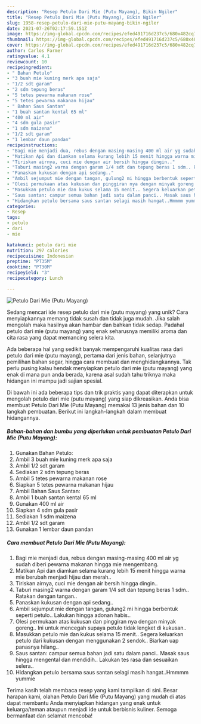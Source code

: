 ```yaml
---
description: "Resep Petulo Dari Mie (Putu Mayang), Bikin Ngiler"
title: "Resep Petulo Dari Mie (Putu Mayang), Bikin Ngiler"
slug: 1958-resep-petulo-dari-mie-putu-mayang-bikin-ngiler
date: 2021-07-26T02:17:59.151Z
image: https://img-global.cpcdn.com/recipes/efed491716d237c5/680x482cq70/petulo-dari-mie-putu-mayang-foto-resep-utama.jpg
thumbnail: https://img-global.cpcdn.com/recipes/efed491716d237c5/680x482cq70/petulo-dari-mie-putu-mayang-foto-resep-utama.jpg
cover: https://img-global.cpcdn.com/recipes/efed491716d237c5/680x482cq70/petulo-dari-mie-putu-mayang-foto-resep-utama.jpg
author: Carlos Farmer
ratingvalue: 4.1
reviewcount: 10
recipeingredient:
- " Bahan Petulo"
- "3 buah mie kuning merk apa saja"
- "1/2 sdt garam"
- "2 sdm tepung beras"
- "5 tetes pewarna makanan rose"
- "5 tetes pewarna makanan hijau"
- " Bahan Saus Santan"
- "1 buah santan kental 65 ml"
- "400 ml air"
- "4 sdm gula pasir"
- "1 sdm maizena"
- "1/2 sdt garam"
- "1 lembar daun pandan"
recipeinstructions:
- "Bagi mie menjadi dua, rebus dengan masing-masing 400 ml air yg sudah diberi pewarna makanan hingga mie mengembang."
- "Matikan Api dan diamkan selama kurang lebih 15 menit hingga warna mie berubah menjadi hijau dan merah.."
- "Tiriskan airnya, cuci mie dengan air bersih hingga dingin.."
- "Taburi masing2 warna dengan garam 1/4 sdt dan tepung beras 1 sdm.. Ratakan dengan tangan.."
- "Panaskan kukusan dengan api sedang.."
- "Ambil sejumput mie dengan tangan, gulung2 mi hingga berbentuk seperti petulo.. Lakukan hingga adonan habis.."
- "Olesi permukaan atas kukusan dan pinggiran nya dengan minyak goreng.. Ini untuk mencegah supaya petulo tidak lengket di kukusan.."
- "Masukkan petulo mie dan kukus selama 15 menit.. Segera keluarkan petulo dari kukusan dengan menggunakan 2 sendok.. Biarkan uap panasnya hilang.."
- "Saus santan: campur semua bahan jadi satu dalam panci.. Masak saus hingga mengental dan mendidih.. Lakukan tes rasa dan sesuaikan selera.."
- "Hidangkan petulo bersama saus santan selagi masih hangat..Hmmmm yummie"
categories:
- Resep
tags:
- petulo
- dari
- mie

katakunci: petulo dari mie 
nutrition: 297 calories
recipecuisine: Indonesian
preptime: "PT35M"
cooktime: "PT30M"
recipeyield: "3"
recipecategory: Lunch

---
```



![Petulo Dari Mie (Putu Mayang)](https://img-global.cpcdn.com/recipes/efed491716d237c5/680x482cq70/petulo-dari-mie-putu-mayang-foto-resep-utama.jpg)

Sedang mencari ide resep petulo dari mie (putu mayang) yang unik? Cara menyiapkannya memang tidak susah dan tidak juga mudah. Jika salah mengolah maka hasilnya akan hambar dan bahkan tidak sedap. Padahal petulo dari mie (putu mayang) yang enak seharusnya memiliki aroma dan cita rasa yang dapat memancing selera kita.

Ada beberapa hal yang sedikit banyak mempengaruhi kualitas rasa dari petulo dari mie (putu mayang), pertama dari jenis bahan, selanjutnya pemilihan bahan segar, hingga cara membuat dan menghidangkannya. Tak perlu pusing kalau hendak menyiapkan petulo dari mie (putu mayang) yang enak di mana pun anda berada, karena asal sudah tahu triknya maka hidangan ini mampu jadi sajian spesial.




Di bawah ini ada beberapa tips dan trik praktis yang dapat diterapkan untuk mengolah petulo dari mie (putu mayang) yang siap dikreasikan. Anda bisa membuat Petulo Dari Mie (Putu Mayang) memakai 13 jenis bahan dan 10 langkah pembuatan. Berikut ini langkah-langkah dalam membuat hidangannya.

<!--inarticleads1-->

##### Bahan-bahan dan bumbu yang diperlukan untuk pembuatan Petulo Dari Mie (Putu Mayang):

1. Gunakan  Bahan Petulo:
1. Ambil 3 buah mie kuning merk apa saja
1. Ambil 1/2 sdt garam
1. Sediakan 2 sdm tepung beras
1. Ambil 5 tetes pewarna makanan rose
1. Siapkan 5 tetes pewarna makanan hijau
1. Ambil  Bahan Saus Santan:
1. Ambil 1 buah santan kental 65 ml
1. Gunakan 400 ml air
1. Siapkan 4 sdm gula pasir
1. Sediakan 1 sdm maizena
1. Ambil 1/2 sdt garam
1. Gunakan 1 lembar daun pandan




<!--inarticleads2-->

##### Cara membuat Petulo Dari Mie (Putu Mayang):

1. Bagi mie menjadi dua, rebus dengan masing-masing 400 ml air yg sudah diberi pewarna makanan hingga mie mengembang.
1. Matikan Api dan diamkan selama kurang lebih 15 menit hingga warna mie berubah menjadi hijau dan merah..
1. Tiriskan airnya, cuci mie dengan air bersih hingga dingin..
1. Taburi masing2 warna dengan garam 1/4 sdt dan tepung beras 1 sdm.. Ratakan dengan tangan..
1. Panaskan kukusan dengan api sedang..
1. Ambil sejumput mie dengan tangan, gulung2 mi hingga berbentuk seperti petulo.. Lakukan hingga adonan habis..
1. Olesi permukaan atas kukusan dan pinggiran nya dengan minyak goreng.. Ini untuk mencegah supaya petulo tidak lengket di kukusan..
1. Masukkan petulo mie dan kukus selama 15 menit.. Segera keluarkan petulo dari kukusan dengan menggunakan 2 sendok.. Biarkan uap panasnya hilang..
1. Saus santan: campur semua bahan jadi satu dalam panci.. Masak saus hingga mengental dan mendidih.. Lakukan tes rasa dan sesuaikan selera..
1. Hidangkan petulo bersama saus santan selagi masih hangat..Hmmmm yummie




Terima kasih telah membaca resep yang kami tampilkan di sini. Besar harapan kami, olahan Petulo Dari Mie (Putu Mayang) yang mudah di atas dapat membantu Anda menyiapkan hidangan yang enak untuk keluarga/teman ataupun menjadi ide untuk berbisnis kuliner. Semoga bermanfaat dan selamat mencoba!
